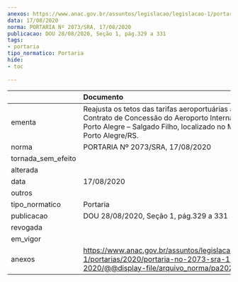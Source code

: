 ```yaml
---
anexos: https://www.anac.gov.br/assuntos/legislacao/legislacao-1/portarias/2020/portaria-no-2073-sra-17-08-2020/@@display-file/arquivo_norma/pa2020-2073.pdf
data: 17/08/2020
norma: PORTARIA Nº 2073/SRA, 17/08/2020
publicacao: DOU 28/08/2020, Seção 1, pág.329 a 331
tags:
- portaria
tipo_normatico: Portaria
hide: 
- toc 
 
---
```


|                    | Documento                                                                                                                                                                                |
|:-------------------|:-----------------------------------------------------------------------------------------------------------------------------------------------------------------------------------------|
| ementa             | Reajusta os tetos das tarifas aeroportuárias aplicáveis ao Contrato de Concessão do Aeroporto Internacional de Porto Alegre – Salgado Filho, localizado no Município de Porto Alegre/RS. |
| norma              | PORTARIA Nº 2073/SRA, 17/08/2020                                                                                                                                                         |
| tornada_sem_efeito |                                                                                                                                                                                          |
| alterada           |                                                                                                                                                                                          |
| data               | 17/08/2020                                                                                                                                                                               |
| outros             |                                                                                                                                                                                          |
| tipo_normatico     | Portaria                                                                                                                                                                                 |
| publicacao         | DOU 28/08/2020, Seção 1, pág.329 a 331                                                                                                                                                   |
| revogada           |                                                                                                                                                                                          |
| em_vigor           |                                                                                                                                                                                          |
| anexos             | https://www.anac.gov.br/assuntos/legislacao/legislacao-1/portarias/2020/portaria-no-2073-sra-17-08-2020/@@display-file/arquivo_norma/pa2020-2073.pdf                                     |